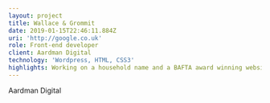 ```yaml
---
layout: project
title: Wallace & Grommit
date: 2019-01-15T22:46:11.884Z
uri: 'http://google.co.uk'
role: Front-end developer
client: Aardman Digital
technology: 'Wordpress, HTML, CSS3'
highlights: Working on a household name and a BAFTA award winning website.
---
```

Aardman Digital
